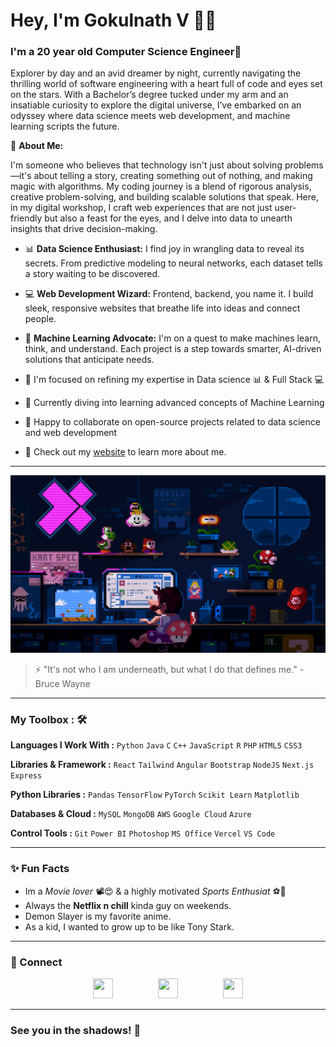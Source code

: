 # Hey, I'm Gokulnath V 👋🏽

### I'm a 20 year old Computer Science Engineer🌟

Explorer by day and an avid dreamer by night, currently navigating the thrilling world of software engineering with a heart full of code and eyes set on the stars. With a Bachelor’s degree tucked under my arm and an insatiable curiosity to explore the digital universe, I’ve embarked on an odyssey where data science meets web development, and machine learning scripts the future.

🌟 **About Me:**

I'm someone who believes that technology isn't just about solving problems—it's about telling a story, creating something out of nothing, and making magic with algorithms. My coding journey is a blend of rigorous analysis, creative problem-solving, and building scalable solutions that speak. Here, in my digital workshop, I craft web experiences that are not just user-friendly but also a feast for the eyes, and I delve into data to unearth insights that drive decision-making.

- 📊 **Data Science Enthusiast:** I find joy in wrangling data to reveal its secrets. From predictive modeling to neural networks, each dataset tells a story waiting to be discovered.
- 💻 **Web Development Wizard:** Frontend, backend, you name it. I build sleek, responsive websites that breathe life into ideas and connect people.
- 🤖 **Machine Learning Advocate:** I'm on a quest to make machines learn, think, and understand. Each project is a step towards smarter, AI-driven solutions that anticipate needs.

- 🔭 I'm focused on refining my expertise in Data science 📊 & Full Stack 💻
- 📑 Currently diving into learning advanced concepts of Machine Learning
- 👯 Happy to collaborate on open-source projects related to data science and web development
- 🌟 Check out my [website](https://gokulnath-v-portfolio.vercel.app/) to learn more about me.
---

![Coding in Action](./7270403.gif)

> ⚡ "It's not who I am underneath, but what I do that defines me." - Bruce Wayne

---

### My Toolbox : 🛠

**Languages I Work With :** ``Python`` ``Java`` ``C`` ``C++`` ``JavaScript`` ``R`` ``PHP`` ``HTML5`` ``CSS3``

**Libraries & Framework :** ``React`` ``Tailwind`` ``Angular`` ``Bootstrap`` ``NodeJS`` ``Next.js`` ``Express``

**Python Libraries :** ``Pandas`` ``TensorFlow`` ``PyTorch`` ``Scikit Learn`` `Matplotlib`

**Databases & Cloud :** ``MySQL`` ``MongoDB`` ``AWS`` ``Google Cloud`` ``Azure``

**Control Tools :** ``Git`` `Power BI` ``Photoshop`` `MS Office` `Vercel` `VS Code`

---
### ✨ Fun Facts 

- Im a *Movie lover* 📽️😍 & a highly motivated *Sports Enthusiat* ⚽🏏
- Always the **Netflix n chill** kinda guy on weekends.
- Demon Slayer is my favorite anime.
- As a kid, I wanted to grow up to be like Tony Stark.

---
### 🤝 Connect
<p align="center" style="display: flex; justify-content: center; gap: 30px;"> 
  <a href="https://www.github.com/Coding-Devil"><img src="https://www.vectorlogo.zone/logos/github/github-tile.svg" width="32" height="32" /></a> &nbsp &nbsp
  <a href="http://www.instagram.com/bujjii03"><img src="https://raw.githubusercontent.com/danielcranney/readme-generator/main/public/icons/socials/instagram.svg" width="32" height="32" /></a> &nbsp &nbsp
  <a href="https://www.linkedin.com/in/gokulnath-v-2003g"><img src="https://raw.githubusercontent.com/danielcranney/readme-generator/main/public/icons/socials/linkedin.svg" width="32" height="32" /></a>
</p>

---
### See you in the shadows! 🦇
